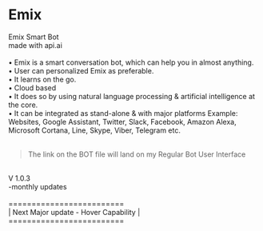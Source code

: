 # Emix
Emix Smart Bot <br>
made with api.ai<br>
 <br>
• Emix is a smart conversation bot, which can help you in almost anything. <br>
• User can personalized Emix as preferable. <br>
• It learns on the go. <br>
• Cloud based <br>
• It does so by using natural language processing & artificial intelligence at the core. <br>
• It can be integrated as stand-alone & with major platforms Example: Websites, Google Assistant, Twitter, Slack, Facebook, Amazon Alexa, Microsoft Cortana, Line, Skype, Viber, Telegram etc. <br> 
 <br>
> The link on the BOT file will land on my Regular Bot User Interface <br>
 <br>
V 1.0.3 <br>
-monthly updates <br>
 <br>
=========================<br>
| Next Major update - Hover Capability |<br>
=========================<br>

